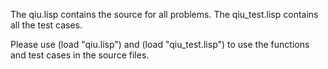 The qiu.lisp contains the source for all problems.
The qiu_test.lisp contains all the test cases.

Please use (load "qiu.lisp") and (load "qiu_test.lisp") to use the functions and test cases in the source files.


